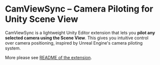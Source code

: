# CamViewSync – Camera Piloting for Unity Scene View

CamViewSync is a lightweight Unity Editor extension that lets you **pilot any selected camera using the Scene View**. This gives you intuitive control over camera positioning, inspired by Unreal Engine's camera piloting system.

More please see [README of the extension](./Assets/CameraViewSync/README.md).
